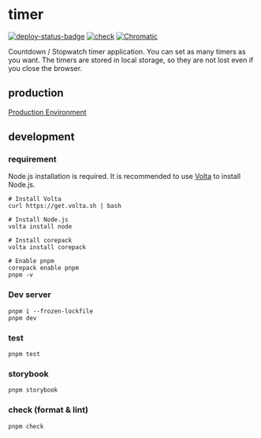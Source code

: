 # timer

[![deploy-status-badge](https://github.com/Showichiro/timer/actions/workflows/deploy-pages.yaml/badge.svg)](https://github.com/Showichiro/timer/actions/workflows/deploy-pages.yaml)
[![check](https://github.com/Showichiro/timer/actions/workflows/check.yaml/badge.svg)](https://github.com/Showichiro/timer/actions/workflows/check.yaml)
[![Chromatic](https://github.com/Showichiro/timer/actions/workflows/chromatic.yaml/badge.svg)](https://github.com/Showichiro/timer/actions/workflows/chromatic.yaml)

Countdown / Stopwatch timer application. You can set as many timers as you want. The timers are stored in local storage, so they are not lost even if you close the browser.

## production

[Production Environment](https://showichiro.github.io/timer/)


## development

### requirement

Node.js installation is required. It is recommended to use [Volta](https://volta.sh) to install Node.js.

```shell
# Install Volta
curl https://get.volta.sh | bash

# Install Node.js
volta install node

# Install corepack
volta install corepack

# Enable pnpm
corepack enable pnpm
pnpm -v
```

### Dev server

```shell
pnpm i --frozen-lockfile
pnpm dev
```

### test

```shell
pnpm test
```

### storybook

```shell
pnpm storybook
```

### check (format & lint)

```shell
pnpm check
```

